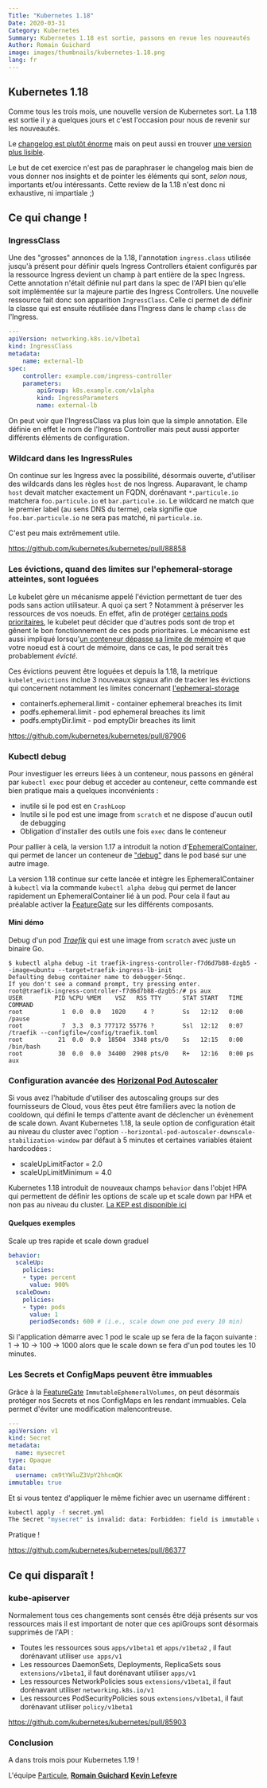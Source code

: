 ```yaml
---
Title: "Kubernetes 1.18"
Date: 2020-03-31
Category: Kubernetes
Summary: Kubernetes 1.18 est sortie, passons en revue les nouveautés
Author: Romain Guichard
image: images/thumbnails/kubernetes-1.18.png
lang: fr
---
```


## Kubernetes 1.18

Comme tous les trois mois, une nouvelle version de Kubernetes sort. La 1.18 est
sortie il y a quelques jours et c'est l'occasion pour nous de revenir sur les
nouveautés.

Le [changelog est plutôt
énorme](https://relnotes.k8s.io/?releaseVersions=1.18.0) mais on peut aussi en
trouver [une version plus
lisible](https://github.com/kubernetes/kubernetes/blob/master/CHANGELOG/CHANGELOG-1.18.md).

Le but de cet exercice n'est pas de paraphraser le changelog mais bien de vous
donner nos insights et de pointer les éléments qui sont, *selon nous*,
importants et/ou intéressants. Cette review de la 1.18 n'est donc ni
exhaustive, ni impartiale ;)

## Ce qui change !

### IngressClass

Une des "grosses" annonces de la 1.18, l'annotation `ingress.class` utilisée jusqu'à présent pour définir quels Ingress Controllers étaient configurés par la ressource Ingress devient un champ à part entière de la spec Ingress. Cette annotation n'était définie nul part dans la spec de l'API bien qu'elle soit implémentée sur la majeure partie des Ingress Controllers. Une nouvelle ressource fait donc son apparition `IngressClass`. Celle ci permet de définir la classe qui est ensuite réutilisée dans l'Ingress dans le champ `class` de l'Ingress.

```yaml
---
apiVersion: networking.k8s.io/v1beta1
kind: IngressClass
metadata:
    name: external-lb
spec:
    controller: example.com/ingress-controller
    parameters:
        apiGroup: k8s.example.com/v1alpha
        kind: IngressParameters
        name: external-lb
```

On peut voir que l'IngressClass va plus loin que la simple annotation. Elle définie en effet le nom de l'Ingress Controller mais peut aussi apporter différents éléments de configuration.

### Wildcard dans les IngressRules

On continue sur les Ingress avec la possibilité, désormais ouverte, d'utiliser des wildcards dans les règles `host` de nos Ingress. Auparavant, le champ `host` devait matcher exactement un FQDN, dorénavant `*.particule.io` matchera `foo.particule.io` et `bar.particule.io`. Le wildcard ne match que le premier label (au sens DNS du terme), cela signifie que `foo.bar.particule.io` ne sera pas matché, ni `particule.io`.

C'est peu mais extrêmement utile.

<https://github.com/kubernetes/kubernetes/pull/88858>

### Les évictions, quand des limites sur l'ephemeral-storage atteintes, sont loguées

Le kubelet gère un mécanisme appelé l'éviction permettant de tuer des pods sans action utilisateur. A quoi ça sert ? Notamment à préserver les ressources de vos noeuds. En effet, afin de protéger [certains pods prioritaires](https://kubernetes.io/docs/concepts/configuration/pod-priority-preemption/), le kubelet peut décider que d'autres pods sont de trop et gênent le bon fonctionnement de ces pods prioritaires. Le mécanisme est aussi impliqué lorsqu'[un conteneur dépasse sa limite de mémoire](https://kubernetes.io/docs/concepts/configuration/manage-compute-resources-container/) et que votre noeud est à court de mémoire, dans ce cas, le pod serait très probablement *évicté*.

Ces évictions peuvent être loguées et depuis la 1.18, la metrique `kubelet_evictions` inclue 3 nouveaux signaux afin de tracker les évictions qui concernent notamment les limites concernant [l'ephemeral-storage](https://kubernetes.io/docs/concepts/configuration/manage-compute-resources-container/#local-ephemeral-storage)

- containerfs.ephemeral.limit - container ephemeral breaches its limit
- podfs.ephemeral.limit - pod ephemeral breaches its limit
- podfs.emptyDir.limit - pod emptyDir breaches its limit

<https://github.com/kubernetes/kubernetes/pull/87906>

### Kubectl debug

Pour investiguer les erreurs liées à un conteneur, nous passons en général par `kubectl exec` pour debug et acceder au conteneur, cette commande est bien pratique mais a quelques inconvénients :

- inutile si le pod est en `CrashLoop`
- Inutile si le pod est une image from `scratch` et ne dispose d'aucun outil de debugging
- Obligation d'installer des outils une fois `exec` dans le conteneur

Pour pallier à celà, la version 1.17 a introduit la notion d'[EphemeralContainer](https://kubernetes.io/docs/concepts/workloads/pods/ephemeral-containers/), qui permet de lancer un conteneur de ["debug"](https://kubernetes.io/docs/tasks/debug-application-cluster/debug-running-pod/#debugging-with-ephemeral-debug-container) dans le pod basé sur une autre image.

La version 1.18 continue sur cette lancée et intègre les EphemeralContainer à `kubectl` via la commande `kubectl alpha debug` qui permet de lancer rapidement un EphemeralContainer lié à un pod. Pour cela il faut au préalable activer la [FeatureGate](https://kubernetes.io/docs/reference/command-line-tools-reference/feature-gates ) sur les différents composants.

#### Mini démo

Debug d'un pod [*Traefik*](https://containo.us/traefik/) qui est une image from `scratch` avec juste un binaire Go.

```
$ kubectl alpha debug -it traefik-ingress-controller-f7d6d7b88-dzgb5 --image=ubuntu --target=traefik-ingress-lb-init
Defaulting debug container name to debugger-56nqc.
If you don't see a command prompt, try pressing enter.
root@traefik-ingress-controller-f7d6d7b88-dzgb5:/# ps aux
USER         PID %CPU %MEM    VSZ   RSS TTY      STAT START   TIME COMMAND
root           1  0.0  0.0   1020     4 ?        Ss   12:12   0:00 /pause
root           7  3.3  0.3 777172 55776 ?        Ssl  12:12   0:07 /traefik --configfile=/config/traefik.toml
root          21  0.0  0.0  18504  3348 pts/0    Ss   12:15   0:00 /bin/bash
root          30  0.0  0.0  34400  2908 pts/0    R+   12:16   0:00 ps aux
```

### Configuration avancée des [Horizonal Pod Autoscaler](https://kubernetes.io/docs/tasks/run-application/horizontal-pod-autoscale/)

Si vous avez l'habitude d'utiliser des autoscaling groups sur des fournisseurs de Cloud, vous êtes peut être familiers avec la notion de cooldown, qui défini le temps d'attente avant de déclencher un évènement de scale down. Avant Kubernetes 1.18, la seule option de configuration était au niveau du cluster avec l'option `--horizontal-pod-autoscaler-downscale-stabilization-window` par défaut à 5 minutes et certaines variables étaient hardcodées :

- scaleUpLimitFactor = 2.0
- scaleUpLimitMinimum = 4.0

Kubernetes 1.18 introduit de nouveaux champs `behavior` dans l'objet HPA qui permettent de définir les options de scale up et scale down par HPA et non pas au niveau du cluster. [La KEP est disponible ici](https://github.com/kubernetes/enhancements/blob/master/keps/sig-autoscaling/20190307-configurable-scale-velocity-for-hpa.md)

#### Quelques exemples

Scale up tres rapide et scale down graduel

```yaml
behavior:
  scaleUp:
    policies:
    - type: percent
      value: 900%
  scaleDown:
    policies:
    - type: pods
      value: 1
      periodSeconds: 600 # (i.e., scale down one pod every 10 min)
```

Si l'application démarre avec 1 pod le scale up se fera de la façon suivante : 1 -> 10 -> 100 -> 1000 alors que le scale down se fera d'un pod toutes les 10 minutes.

### Les Secrets et ConfigMaps peuvent être immuables

Grâce à la [FeatureGate](https://kubernetes.io/docs/reference/command-line-tools-reference/feature-gates ) `ImmutableEphemeralVolumes`, on peut désormais protéger nos Secrets et nos ConfigMaps en les rendant immuables. Cela permet d'éviter une modification malencontreuse.

```yaml
---
apiVersion: v1
kind: Secret
metadata:
  name: mysecret
type: Opaque
data:
  username: cm9tYWluZ3VpY2hhcmQK
immutable: true
```

Et si vous tentez d'appliquer le même fichier avec un username différent :

```bash
kubectl apply -f secret.yml
The Secret "mysecret" is invalid: data: Forbidden: field is immutable when `immutable` is set
```

Pratique !

<https://github.com/kubernetes/kubernetes/pull/86377>

## Ce qui disparaît !

### kube-apiserver

Normalement tous ces changements sont censés être déjà présents sur vos ressources mais il est important de noter que ces apiGroups sont désormais supprimés de l'API :

- Toutes les ressources sous `apps/v1beta1` et `apps/v1beta2` , il faut dorénavant utiliser `use apps/v1`
- Les ressources DaemonSets, Deployments, ReplicaSets sous `extensions/v1beta1`, il faut dorénavant utiliser `apps/v1`
- Les ressources NetworkPolicies sous `extensions/v1beta1`, il faut dorénavant utiliser `networking.k8s.io/v1`
- Les ressources PodSecurityPolicies sous `extensions/v1beta1`, il faut dorénavant utiliser  `policy/v1beta1`

<https://github.com/kubernetes/kubernetes/pull/85903>


### Conclusion

A dans trois mois pour Kubernetes 1.19 !


L'équipe [Particule](https://particule.io),
 [**Romain Guichard**](https://www.linkedin.com/in/romainguichard/)
[**Kevin Lefevre**](https://www.linkedin.com/in/kevinlefevre/)
